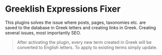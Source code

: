 # Greeklish Expressions Fixer

This plugins solves the issue where posts, pages, taxonomies etc. are saved to the database in Greek letters and creating links in Greek. Creating several issues, most importantly SEO. 

> After activating the plugin, every new term created in Greek will be converted to English letters. To apply to existing terms simply update.